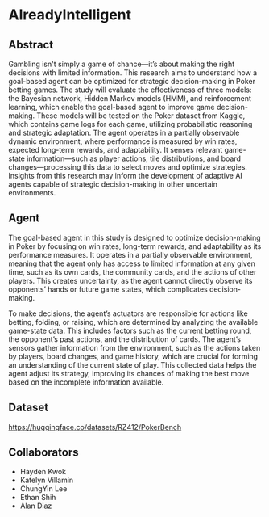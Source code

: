 # AlreadyIntelligent

## Abstract
Gambling isn't simply a game of chance—it’s about making the right decisions with limited information. This research aims to understand how a goal-based agent can be optimized for strategic decision-making in Poker betting games. The study will evaluate the effectiveness of three models: the Bayesian network, Hidden Markov models (HMM), and reinforcement learning, which enable the goal-based agent to improve game decision-making. These models will be tested on the Poker dataset from Kaggle, which contains game logs for each game, utilizing probabilistic reasoning and strategic adaptation. The agent operates in a partially observable dynamic environment, where performance is measured by win rates, expected long-term rewards, and adaptability. It senses relevant game-state information—such as player actions, tile distributions, and board changes—processing this data to select moves and optimize strategies. Insights from this research may inform the development of adaptive AI agents capable of strategic decision-making in other uncertain environments.

## Agent
The goal-based agent in this study is designed to optimize decision-making in Poker by focusing on win rates, long-term rewards, and adaptability as its performance measures. It operates in a partially observable environment, meaning that the agent only has access to limited information at any given time, such as its own cards, the community cards, and the actions of other players. This creates uncertainty, as the agent cannot directly observe its opponents’ hands or future game states, which complicates decision-making.

To make decisions, the agent’s actuators are responsible for actions like betting, folding, or raising, which are determined by analyzing the available game-state data. This includes factors such as the current betting round, the opponent’s past actions, and the distribution of cards. The agent’s sensors gather information from the environment, such as the actions taken by players, board changes, and game history, which are crucial for forming an understanding of the current state of play. This collected data helps the agent adjust its strategy, improving its chances of making the best move based on the incomplete information available.

## Dataset
https://huggingface.co/datasets/RZ412/PokerBench

## Collaborators
- Hayden Kwok
- Katelyn Villamin
- ChungYin Lee
- Ethan Shih
- Alan Diaz

